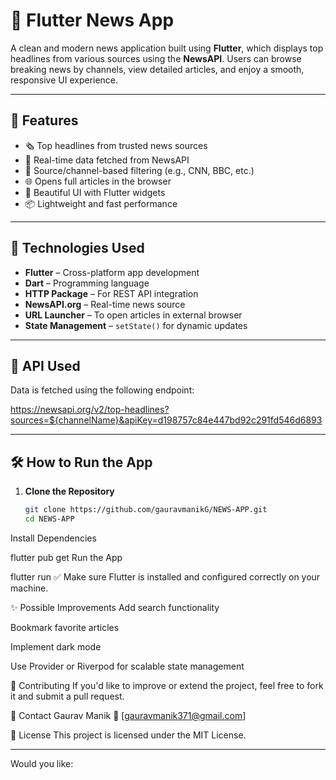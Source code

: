 # 📰 Flutter News App

A clean and modern news application built using **Flutter**, which displays top headlines from various sources using the **NewsAPI**. Users can browse breaking news by channels, view detailed articles, and enjoy a smooth, responsive UI experience.

---

## 📱 Features

- 🗞️ Top headlines from trusted news sources
- 📡 Real-time data fetched from NewsAPI
- 🎯 Source/channel-based filtering (e.g., CNN, BBC, etc.)
- 🌐 Opens full articles in the browser
- 📲 Beautiful UI with Flutter widgets
- 📦 Lightweight and fast performance

---

## 🚀 Technologies Used

- **Flutter** – Cross-platform app development
- **Dart** – Programming language
- **HTTP Package** – For REST API integration
- **NewsAPI.org** – Real-time news source
- **URL Launcher** – To open articles in external browser
- **State Management** – `setState()` for dynamic updates

---

## 🔗 API Used

Data is fetched using the following endpoint:

https://newsapi.org/v2/top-headlines?sources=${channelName}&apiKey=d198757c84e447bd92c291fd546d6893

---

## 🛠️ How to Run the App

1. **Clone the Repository**
   ```bash
   git clone https://github.com/gauravmanikG/NEWS-APP.git
   cd NEWS-APP
Install Dependencies

flutter pub get
Run the App

flutter run
✅ Make sure Flutter is installed and configured correctly on your machine.

✨ Possible Improvements
Add search functionality

Bookmark favorite articles

Implement dark mode

Use Provider or Riverpod for scalable state management

🤝 Contributing
If you'd like to improve or extend the project, feel free to fork it and submit a pull request.

📧 Contact
Gaurav Manik
📮 [gauravmanik371@gmail.com]

📝 License
This project is licensed under the MIT License.


---

Would you like:
